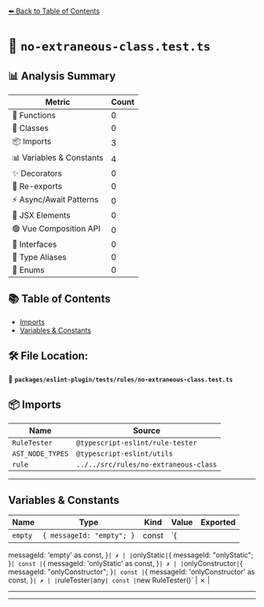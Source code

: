 [⬅️ Back to Table of Contents](../../../../index.md)

# 📄 `no-extraneous-class.test.ts`

## 📊 Analysis Summary

| Metric | Count |
|--------|-------|
| 🔧 Functions | 0 |
| 🧱 Classes | 0 |
| 📦 Imports | 3 |
| 📊 Variables & Constants | 4 |
| ✨ Decorators | 0 |
| 🔄 Re-exports | 0 |
| ⚡ Async/Await Patterns | 0 |
| 💠 JSX Elements | 0 |
| 🟢 Vue Composition API | 0 |
| 📐 Interfaces | 0 |
| 📑 Type Aliases | 0 |
| 🎯 Enums | 0 |

## 📚 Table of Contents

- [Imports](#imports)
- [Variables & Constants](#variables-constants)

## 🛠️ File Location:
📂 **`packages/eslint-plugin/tests/rules/no-extraneous-class.test.ts`**

## 📦 Imports

| Name | Source |
|------|--------|
| `RuleTester` | `@typescript-eslint/rule-tester` |
| `AST_NODE_TYPES` | `@typescript-eslint/utils` |
| `rule` | `../../src/rules/no-extraneous-class` |


---

## Variables & Constants

| Name | Type | Kind | Value | Exported |
|------|------|------|-------|----------|
| `empty` | `{ messageId: "empty"; }` | const | `{
  messageId: 'empty' as const,
}` | ✗ |
| `onlyStatic` | `{ messageId: "onlyStatic"; }` | const | `{
  messageId: 'onlyStatic' as const,
}` | ✗ |
| `onlyConstructor` | `{ messageId: "onlyConstructor"; }` | const | `{
  messageId: 'onlyConstructor' as const,
}` | ✗ |
| `ruleTester` | `any` | const | `new RuleTester()` | ✗ |


---


---